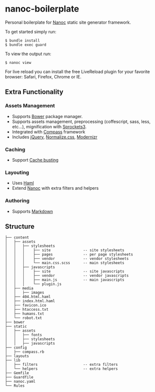 nanoc-boilerplate
=================

Personal boilerplate for [Nanoc] static site generator framework.

To get started simply run:

    $ bundle install 
    $ bundle exec guard

To view the output run:

    $ nanoc view

For live reload you can install the free LiveReload plugin for your favorite browser: Safari, Firefox, Chrome or IE.

## Extra Functionality

### Assets Management

- Supports [Bower](http://bower.io/) package manager.
- Supports assets management, preprocessing (coffescript, sass, less, etc...), mignification with [Sprockets3](https://github.com/barraq/nanoc-sprockets).
- Integrated with [Compass](http://compass-style.org/) framework
- Includes [jQuery](http://jquery.com/), [Normalize.css](http://necolas.github.io/normalize.css/), [Modernizr](http://modernizr.com/)

### Caching

- Support [Cache busting](https://github.com/avdgaag/nanoc-cachebuster)

### Layouting

- Uses [Haml](http://haml-lang.com/)
- Extend [Nanoc] with extra filters and helpers 

### Authoring

- Supports [Markdown](https://github.com/gettalong/kramdown)

## Structure
    
    ├── content
    │   ├── assets
    │   │   ├── stylesheets
    │   │   │    ├── site               -- site stylesheets
    │   │   │    ├── pages              -- per page stylesheets
    │   │   │    ├── vendor             -- vendor stylesheets
    │   │   │    └── main.css.scss      -- main stylesheets
    │   │   ├── javascripts
    │   │   │    ├── site               -- site javascripts
    │   │   │    ├── vendor             -- vendor javascripts
    │   │   │    ├── main.js            -- main javascripts
    │   │   │    └── plugin.js
    │   ├── media
    │   │   ├── images
    │   ├── 404.html.haml
    │   ├── index.html.haml
    │   ├── favicon.ico
    │   ├── htaccess.txt
    │   ├── humans.txt
    │   └── robot.txt
    ├── bower
    ├── static
    │   ├── assets
    │   │   ├── fonts
    │   │   ├── stylesheets
    │   │   ├── javascripts
    ├── config
    │   ├── compass.rb
    ├── layouts
    ├── lib
    │   ├── filters                     -- extra filters
    │   └── helpers                     -- extra helpers
    ├── Gemfile
    ├── Guardfile
    ├── nanoc.yaml
    └── Rules

[Nanoc]: http://nanoc.ws
